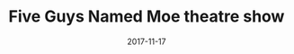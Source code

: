 ---
campaign-uuid: c-48b35844-7d01-4321-83d6-d9c27d04fe4b
type: Offer
category: Entertainment
date: 2017-11-17
end-date: 2018-03-24
disable-form: false
is_promoted: false
has_entry_page: false
extra-css: ""

logo-left-title: "See Tickets"
logo-left-href: "https://www.seetickets.com/tour/five-guys-named-moe"
logo-left-image: "seetickets-logo.png"

banner-img: "seeticketsfiveguysnamedmoe-main_image.jpg"
hero-header: "seetickets_offer_fiveguysnamedmoe"
competition-description: "A major new production of the Olivier Award-winning, smash-hit West End and Broadway musical Five Guys Named Moe swings into the new Marble Arch Theatre."
hero-subheader: ""

title: "Five Guys Named Moe theatre show"
bg-image-hero: ""
bg-image-first: ""
bg-image-second: ""

section1-content: >
    <p>0</p>
    <p>0</p>
    <p>0</p>

section2-content: >
    <p>0</p>
    <p>0</p>
    <p>0</p>

entry-title: 
terms-confirmation: >
    
entry-content: >
    <p>0</p>
    <p>0</p>

---